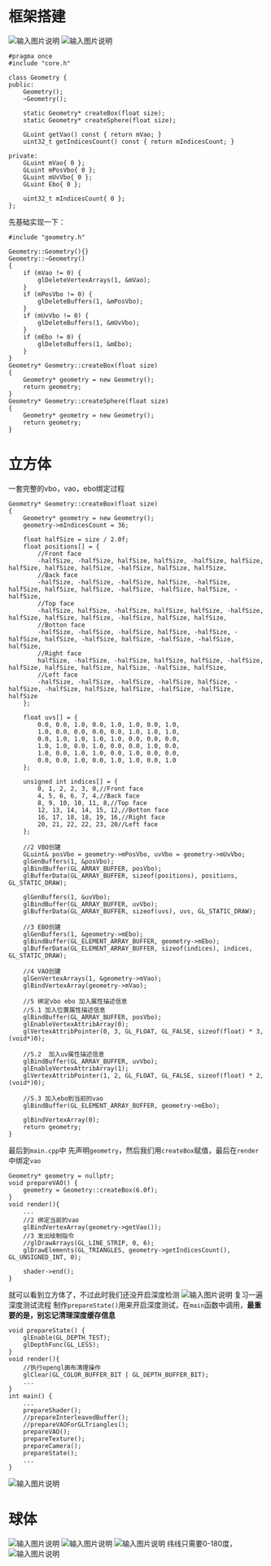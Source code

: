 # 框架搭建
![输入图片说明](/imgs/2024-11-20/BJZMhf09N3OgxPwj.png)
![输入图片说明](/imgs/2024-11-20/K6uoexsFgZ9dulge.png)
```
#pragma once
#include "core.h"

class Geometry {
public:
	Geometry();
	~Geometry();

	static Geometry* createBox(float size);
	static Geometry* createSphere(float size);

	GLuint getVao() const { return mVao; }
	uint32_t getIndicesCount() const { return mIndicesCount; }

private:
	GLuint mVao{ 0 };
	GLuint mPosVbo{ 0 };
	GLuint mUvVbo{ 0 };
	GLuint Ebo{ 0 };

	uint32_t mIndicesCount{ 0 };
};
```
先基础实现一下：
```
#include "geometry.h"

Geometry::Geometry(){}
Geometry::~Geometry()
{
	if (mVao != 0) {
		glDeleteVertexArrays(1, &mVao);
	}
	if (mPosVbo != 0) {
		glDeleteBuffers(1, &mPosVbo);
	}
	if (mUvVbo != 0) {
		glDeleteBuffers(1, &mUvVbo);
	}
	if (mEbo != 0) {
		glDeleteBuffers(1, &mEbo);
	}
}
Geometry* Geometry::createBox(float size)
{
	Geometry* geometry = new Geometry();
	return geometry;
}
Geometry* Geometry::createSphere(float size)
{
	Geometry* geometry = new Geometry();
	return geometry;
}
```
# 立方体
一套完整的vbo，vao，ebo绑定过程
```
Geometry* Geometry::createBox(float size)
{
	Geometry* geometry = new Geometry();
	geometry->mIndicesCount = 36;

	float halfSize = size / 2.0f;
	float positions[] = {
		//Front face
		-halfSize, -halfSize, halfSize, halfSize, -halfSize, halfSize, halfSize, halfSize, halfSize, -halfSize, halfSize, halfSize,
		//Back face
		-halfSize, -halfSize, -halfSize, halfSize, -halfSize, halfSize, halfSize, halfSize, -halfSize, -halfSize, halfSize, -halfSize,
		//Top face
		-halfSize, halfSize, -halfSize, halfSize, halfSize, -halfSize, halfSize, halfSize, halfSize, -halfSize, halfSize, halfSize,
		//Botton face
		-halfSize, -halfSize, -halfSize, halfSize, -halfSize, -halfSize, halfSize, -halfSize, halfSize, -halfSize, -halfSize, halfSize,
		//Right face
		halfSize, -halfSize, -halfSize, halfSize, halfSize, -halfSize, halfSize, halfSize, halfSize, halfSize, -halfSize, halfSize,
		//Left face
		-halfSize, -halfSize, -halfSize, -halfSize, halfSize, -halfSize, -halfSize, halfSize, halfSize, -halfSize, -halfSize, halfSize
	};

	float uvs[] = {
		0.0, 0.0, 1.0, 0.0, 1.0, 1.0, 0.0, 1.0,
		1.0, 0.0, 0.0, 0.0, 0.0, 1.0, 1.0, 1.0,
		0.0, 1.0, 1.0, 1.0, 1.0, 0.0, 0.0, 0.0,
		1.0, 1.0, 0.0, 1.0, 0.0, 0.0, 1.0, 0.0,
		1.0, 0.0, 1.0, 1.0, 0.0, 1.0, 0.0, 0.0,
		0.0, 0.0, 1.0, 0.0, 1.0, 1.0, 0.0, 1.0
	};

	unsigned int indices[] = {
		0, 1, 2, 2, 3, 0,//Front face
		4, 5, 6, 6, 7, 4,//Back face
		8, 9, 10, 10, 11, 8,//Top face
		12, 13, 14, 14, 15, 12,//Botton face
		16, 17, 18, 18, 19, 16,//Right face
		20, 21, 22, 22, 23, 20//Left face
	};

	//2 VBO创建
	GLuint& posVbo = geometry->mPosVbo, uvVbo = geometry->mUvVbo;
	glGenBuffers(1, &posVbo);
	glBindBuffer(GL_ARRAY_BUFFER, posVbo);
	glBufferData(GL_ARRAY_BUFFER, sizeof(positions), positions, GL_STATIC_DRAW);

	glGenBuffers(1, &uvVbo);
	glBindBuffer(GL_ARRAY_BUFFER, uvVbo);
	glBufferData(GL_ARRAY_BUFFER, sizeof(uvs), uvs, GL_STATIC_DRAW);

	//3 EBO创建
	glGenBuffers(1, &geometry->mEbo);
	glBindBuffer(GL_ELEMENT_ARRAY_BUFFER, geometry->mEbo);
	glBufferData(GL_ELEMENT_ARRAY_BUFFER, sizeof(indices), indices, GL_STATIC_DRAW);

	//4 VAO创建
	glGenVertexArrays(1, &geometry->mVao);
	glBindVertexArray(geometry->mVao);

	//5 绑定vbo ebo 加入属性描述信息
	//5.1 加入位置属性描述信息
	glBindBuffer(GL_ARRAY_BUFFER, posVbo);
	glEnableVertexAttribArray(0);
	glVertexAttribPointer(0, 3, GL_FLOAT, GL_FALSE, sizeof(float) * 3, (void*)0);

	//5.2  加入uv属性描述信息
	glBindBuffer(GL_ARRAY_BUFFER, uvVbo);
	glEnableVertexAttribArray(1);
	glVertexAttribPointer(1, 2, GL_FLOAT, GL_FALSE, sizeof(float) * 2, (void*)0);

	//5.3 加入ebo到当前的vao
	glBindBuffer(GL_ELEMENT_ARRAY_BUFFER, geometry->mEbo);
	
	glBindVertexArray(0);
	return geometry;
}
```
最后到`main.cpp`中
先声明`geometry`，然后我们用`createBox`赋值，最后在`render`中绑定`vao`
```
Geometry* geometry = nullptr;
void prepareVAO() {
    geometry = Geometry::createBox(6.0f);
}
void render(){
	...
    //2 绑定当前的vao
    glBindVertexArray(geometry->getVao());
    //3 发出绘制指令
    //glDrawArrays(GL_LINE_STRIP, 0, 6);
    glDrawElements(GL_TRIANGLES, geometry->getIndicesCount(), GL_UNSIGNED_INT, 0);

    shader->end();
}
```
就可以看到立方体了，不过此时我们还没开启深度检测
![输入图片说明](/imgs/2024-11-20/tVtV6GX8Bq7XemJc.png)
复习一遍深度测试流程
制作`prepareState()`用来开启深度测试，在`main`函数中调用，**最重要的是，别忘记清理深度缓存信息**
```
void prepareState() {
    glEnable(GL_DEPTH_TEST);
    glDepthFunc(GL_LESS);
}
void render(){
    //执行opengl画布清理操作
    glClear(GL_COLOR_BUFFER_BIT | GL_DEPTH_BUFFER_BIT);
	...
}
int main() {
	...
    prepareShader();
    //prepareInterleavedBuffer();
    //prepareVAOForGLTriangles();
    prepareVAO();
    prepareTexture();
    prepareCamera();
    prepareState();
	...
}
```
![输入图片说明](/imgs/2024-11-20/02ldfXzuYfLfTwL6.png)
# 球体
![输入图片说明](/imgs/2024-11-20/jZCCAaqMtWofLJZG.png)
![输入图片说明](/imgs/2024-11-20/cxaje47wVFc5vSOg.png)
![输入图片说明](/imgs/2024-11-20/QBIsPXH4NAq211Yt.png)
纬线只需要0-180度，
![输入图片说明](/imgs/2024-11-20/dM6dsgL7VLgTTZyK.png)
<!--stackedit_data:
eyJoaXN0b3J5IjpbLTU2Njg2NDM3NywtMjAzOTEwNDgwNSwtNz
MyNzQ3MCwtMzU2MjU5OTQ1LDEwMjgwNDQxMDEsLTE5NTc5OTA4
NCwtMjA4ODc0NjYxMl19
-->